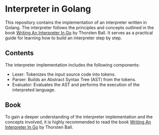 # Interpreter in Golang

This repository contains the implementation of an interpreter written in Golang. The interpreter follows the principles and concepts outlined in the book [Writing An Interpreter In Go](https://interpreterbook.com/) by Thorsten Ball. It serves as a practical guide for learning how to build an interpreter step by step.

## Contents

The interpreter implementation includes the following components:

- Lexer: Tokenizes the input source code into tokens.
- Parser: Builds an Abstract Syntax Tree (AST) from the tokens.
- Evaluator: Evaluates the AST and performs the execution of the interpreted language.

## Book

To gain a deeper understanding of the interpreter implementation and the concepts involved, it is highly recommended to read the book [Writing An Interpreter In Go](https://interpreterbook.com/) by Thorsten Ball.
